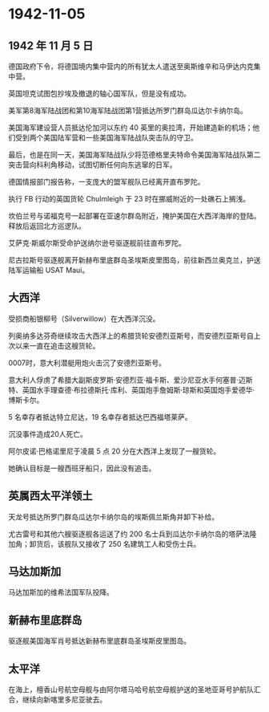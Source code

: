# 1942-11-05

## 1942 年 11 月 5 日

德国政府下令，将德国境内集中营内的所有犹太人遣送至奥斯维辛和马伊达内克集中营。

英国坦克试图包抄埃及撤退的轴心国军队，但是没有成功。

美军第8海军陆战团和第10海军陆战团第1营抵达所罗门群岛瓜达尔卡纳尔岛。

美国海军建设营人员抵达伦加河以东约 40
英里的奥拉湾，开始建造新的机场；他们受到两个美国陆军营和一些美国海军陆战队突击队的守卫。

最后，也是在同一天，美国海军陆战队少将范德格里夫特命令美国海军陆战队第二突击营向科利角移动，试图切断任何向东逃窜的日军。

德国情报部门报告称，一支庞大的盟军舰队已经离开直布罗陀。

执行 FB 行动的英国货轮 Chulmleigh 于 23 时在挪威附近的一处礁石上搁浅。

坎伯兰号与诺福克号一起部署在亚速尔群岛附近，掩护美国在大西洋海岸的登陆。释放后返回北方巡逻队。

艾萨克·斯威尔斯受命护送纳尔逊号驱逐舰前往直布罗陀。

尼古拉斯号驱逐舰离开新赫布里底群岛圣埃斯皮里图岛，前往新西兰奥克兰，护送陆军运输船
USAT Maui。

## 大西洋

受损商船银柳号（Silverwillow）在大西洋沉没。

列奥纳多达芬奇继续攻击大西洋上的希腊货轮安德烈亚斯号，而安德烈亚斯号自上次以来一直在追击这艘货轮。

0007时，意大利潜艇用炮火击沉了安德烈亚斯号。

意大利人俘虏了希腊大副斯皮罗斯·安德烈亚·福卡斯、爱沙尼亚水手何塞普·迈斯特、英国水手理查德·布拉德斯托·库利、英国炮手詹姆斯·琼斯和英国炮手爱德华·博斯卡尔。

5 名幸存者抵达特立尼达，19 名幸存者抵达巴西福塔莱萨。

沉没事件造成20人死亡。

阿尔皮诺·巴格诺里尼于凌晨 5 点 20 分在大西洋上发现了一艘货轮。

她确认目标是一艘西班牙船只，因此没有追击。

## 英属西太平洋领土

天龙号抵达所罗门群岛瓜达尔卡纳尔岛的埃斯佩兰斯角并卸下补给。

尤古雷号和其他六艘驱逐舰各运送了约 200
名士兵到瓜达尔卡纳尔岛的塔萨法隆加角；卸货后，该舰队又接收了 250
名建筑工人和受伤士兵。

## 马达加斯加

马达加斯加的维希法国军队投降。

## 新赫布里底群岛

驱逐舰美国海军肖号抵达新赫布里底群岛圣埃斯皮里图岛。

## 太平洋

在海上，檀香山号航空母舰与由阿尔塔马哈号航空母舰护送的圣地亚哥号护航队汇合，继续向新喀里多尼亚驶去。

